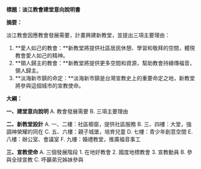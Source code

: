 **標題：淡江教會建堂意向說明書**

**摘要：**

淡江教會因應教會發展需要，計畫興建新教堂，並提出三項主要理由：

1. **愛人如己的教會：**新教堂將提供社區居民休憩、學習和敬拜的空間，體現教會愛人如己的精神。
2. **領人歸主的教會：**新教堂將提供更多空間和資源，幫助教會持續傳福音，領人歸主。
3. **淡海新市鎮的命定：**淡海新市鎮是台灣宣教史上的重要命定之地，新教堂將參與這個城市的宣教使命。

**大綱：**

**一、建堂意向說明**
    A. 教會發展需要
    B. 三項主要理由

**二、新教堂設計**
    A. 一、二樓：社區櫥窗，提供社區服務
    B. 三、四樓：大堂，強調神榮耀的同在
    C. 五、六樓：親子城堡，培育兒童
    D. 七樓：青少年創意空間
    E. 八樓：辦公室、會議室
    F. 九樓：婚禮教堂，推廣福音事工

**三、宣教使命**
    A. 三個發展階段
        1. 在地好教會
        2. 國度地標教會
        3. 宣教動員
    B. 參與全球宣教
    C. 呼籲弟兄姊妹參與